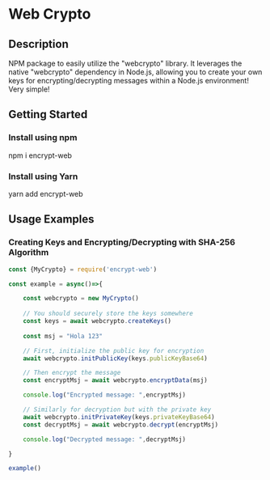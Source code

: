 # Web Crypto

## Description
NPM package to easily utilize the "webcrypto" library. It leverages the native "webcrypto" dependency in Node.js, allowing you to create your own keys for encrypting/decrypting messages within a Node.js environment! Very simple!

## Getting Started

### Install using npm 
npm i encrypt-web

### Install using Yarn 
yarn add encrypt-web

## Usage Examples

### Creating Keys and Encrypting/Decrypting with SHA-256 Algorithm

```javascript
const {MyCrypto} = require('encrypt-web')

const example = async()=>{

    const webcrypto = new MyCrypto()
    
    // You should securely store the keys somewhere
    const keys = await webcrypto.createKeys()
    
    const msj = "Hola 123"

    // First, initialize the public key for encryption
    await webcrypto.initPublicKey(keys.publicKeyBase64)

    // Then encrypt the message
    const encryptMsj = await webcrypto.encryptData(msj)

    console.log("Encrypted message: ",encryptMsj)

    // Similarly for decryption but with the private key
    await webcrypto.initPrivateKey(keys.privateKeyBase64)
    const decryptMsj = await webcrypto.decrypt(encryptMsj)

    console.log("Decrypted message: ",decryptMsj)

}

example()
